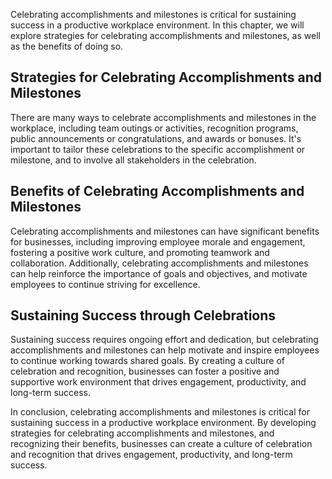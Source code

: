 
Celebrating accomplishments and milestones is critical for sustaining success in a productive workplace environment. In this chapter, we will explore strategies for celebrating accomplishments and milestones, as well as the benefits of doing so.

Strategies for Celebrating Accomplishments and Milestones
---------------------------------------------------------

There are many ways to celebrate accomplishments and milestones in the workplace, including team outings or activities, recognition programs, public announcements or congratulations, and awards or bonuses. It's important to tailor these celebrations to the specific accomplishment or milestone, and to involve all stakeholders in the celebration.

Benefits of Celebrating Accomplishments and Milestones
------------------------------------------------------

Celebrating accomplishments and milestones can have significant benefits for businesses, including improving employee morale and engagement, fostering a positive work culture, and promoting teamwork and collaboration. Additionally, celebrating accomplishments and milestones can help reinforce the importance of goals and objectives, and motivate employees to continue striving for excellence.

Sustaining Success through Celebrations
---------------------------------------

Sustaining success requires ongoing effort and dedication, but celebrating accomplishments and milestones can help motivate and inspire employees to continue working towards shared goals. By creating a culture of celebration and recognition, businesses can foster a positive and supportive work environment that drives engagement, productivity, and long-term success.

In conclusion, celebrating accomplishments and milestones is critical for sustaining success in a productive workplace environment. By developing strategies for celebrating accomplishments and milestones, and recognizing their benefits, businesses can create a culture of celebration and recognition that drives engagement, productivity, and long-term success.
